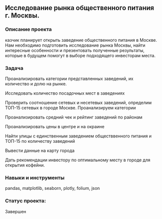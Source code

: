 ## Исследование рынка общественного питания г. Москвы. 

### Описание проекта
казчик планирует открыть заведение общественного питания в Москве. Нам необходимо подготовить исследование рынка Москвы, найти интересные особенности и презентовать полученные результаты, которые в будущем помогут в выборе подходящего инвесторам места.

### Задача
Проанализировать категории представленных заведений, их количество и долю на рынке.

Исследовать количество посадочных мест в заведениях

Проверить соотношение сетевых и несетевых заведений, определим ТОП-15 сетевых в городе Москве. Проанализируем категории

Проанализировать средний чек и  рейтинг заведений по районам

Проанализировать цены в центре и на окраине

Найти улицы с единственным заведением обществвенного питания и ТОП-15 по количеству заведений

Вывести данные на карту города

Дать рекомендации инвестору по оптимальному месту в городе для открытия кофейни.






### Навыки и инструменты
pandas, matplotlib, seaborn, plotly, folium, json

### Статус проекта:
Завершен
